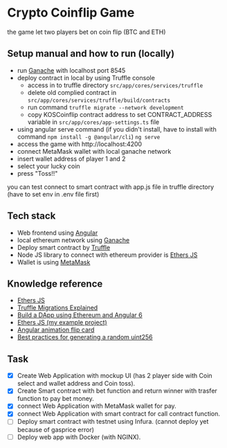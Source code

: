 
# Crypto Coinflip Game
the game let two players bet on coin flip (BTC and ETH)

## Setup manual and how to run (locally)

- run [Ganache](https://www.trufflesuite.com/ganache) with localhost port 8545
- deploy contract in local by using Truffle console
  - access in to truffle directory ```src/app/cores/services/truffle```
  - delete old complied contract in ```src/app/cores/services/truffle/build/contracts```
  - run command ```truffle migrate --network development```
  - copy KOSCoinflip contract address to set CONTRACT_ADDRESS variable in ```src/app/cores/app-settings.ts``` file
- using angular serve command (if you didn't install, have to install with command `npm install -g @angular/cli`)
`ng serve`
- access the game with http://localhost:4200
- connect MetaMask wallet with local ganache network
- insert wallet address of player 1 and 2
- select your lucky coin
- press "Toss!!"

you can test connect to smart contract with app.js file in truffle directory (have to set env in .env file first)

## Tech stack

- Web frontend using [Angular](https://angular.io/)
- local ethereum network using [Ganache](https://www.trufflesuite.com/ganache)
- Deploy smart contract by [Truffle](https://www.trufflesuite.com/)
- Node JS library to connect with ethereum provider is [Ethers JS](https://docs.ethers.io/)
- Wallet is using [MetaMask](https://metamask.io/)

## Knowledge reference  

-  [Ethers JS](https://docs.ethers.io/v5/getting-started/)
-  [Truffle Migrations Explained](https://www.sitepoint.com/truffle-migrations-explained/)
-  [Build a DApp using Ethereum and Angular 6](https://walkingtree.tech/dapps-using-ethereum-angular/)
-  [Ethers JS (my example project)](https://github.com/SurasithIT/EthersJS-App)
-  [Angular animation flip card](https://embed.plnkr.co/plunk/PdjBGS)
-  [Best practices for generating a random uint256](https://ethereum.stackexchange.com/questions/62375/best-practices-for-generating-a-random-uint256)

## Task
- [x] Create Web Application with mockup UI (has 2 player side with Coin select and wallet address and Coin toss).
- [x] Create Smart contract with bet function and return winner with trasfer function to pay bet money.
- [x] connect Web Application with MetaMask wallet for pay.
- [x] connect Web Application with smart contract for call contract function.
- [ ] Deploy smart contract with testnet using Infura. (cannot deploy yet because of gasprice error)
- [ ] Deploy web app with Docker (with NGINX).
